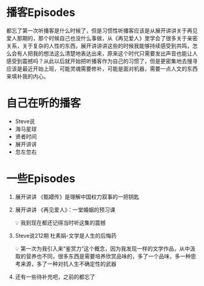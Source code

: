 # 播客Episodes 

都忘了第一次听播客是什么时候了，但是习惯性听播客应该是从展开讲讲关于再见爱人那期的，那个时候自己也没什么事做，从《再见爱人》里学会了很多关于亲密关系，关于复杂的人性的东西，展开讲讲讲这些的时候我能够持续感受到共鸣，怎么会有人把我的想法这么清楚地表达出来，原来这个时代只需要发出声音也能让人感受到震撼吗？从此以后就开始把听播客作为自己的习惯了，但是更密集地去搜寻应该是最近开始上班，可能灵魂需要修补，可能是面对机器，需要一点人文的东西来填补我的内心。

# 自己在听的播客

- Steve说
- 海马星球
- 贤者时间
- 展开讲讲
- 忽左忽右

# 一些Episodes

1. 展开讲讲 《甄嬛传》是理解中国权力叙事的一把钥匙

2. 展开讲讲 《再见爱人》：一堂婚姻的预习课

    <aside> 💡 我到现在都还记得当时听这集的震撼</aside>

3. Steve说212期 杜素娟-文学是人生的后悔药

    <aside> 💡 第一次为我引入来“鉴赏力”这个概念，因为我发现一样的文学作品，从中汲取的营养也不同，很多东西是需要培养欣赏品味的，多了一个品味，多一种思考来源，多了一种对抗人生不确定性的武器</aside>

4. 还有一些待补充吧，之前的都忘了
